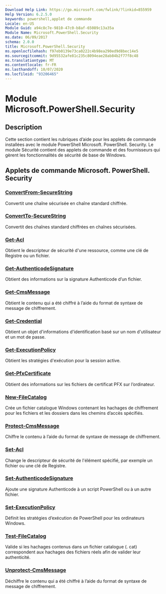 ```yaml
---
Download Help Link: https://go.microsoft.com/fwlink/?linkid=855959
Help Version: 6.2.5.0
keywords: powershell,applet de commande
Locale: en-US
Module Guid: a94c8c7e-9810-47c0-b8af-65089c13a35a
Module Name: Microsoft.PowerShell.Security
ms.date: 06/09/2017
schema: 2.0.0
title: Microsoft.PowerShell.Security
ms.openlocfilehash: f97eb0139e73ca0222c4b98ea290ed9d8bec14e5
ms.sourcegitcommit: 9d95532afe81c235c8094eae28ab84b2f77f8c48
ms.translationtype: MT
ms.contentlocale: fr-FR
ms.lasthandoff: 10/07/2020
ms.locfileid: "93206465"
---
```

# Module Microsoft.PowerShell.Security

## Description

Cette section contient les rubriques d’aide pour les applets de commande installées avec le module PowerShell Microsoft. PowerShell. Security. Le module Sécurité contient des applets de commande et des fournisseurs qui gèrent les fonctionnalités de sécurité de base de Windows.

## Applets de commande Microsoft. PowerShell. Security

### [ConvertFrom-SecureString](ConvertFrom-SecureString.md)
Convertit une chaîne sécurisée en chaîne standard chiffrée.

### [ConvertTo-SecureString](ConvertTo-SecureString.md)
Convertit des chaînes standard chiffrées en chaînes sécurisées.

### [Get-Acl](Get-Acl.md)
Obtient le descripteur de sécurité d'une ressource, comme une clé de Registre ou un fichier.

### [Get-AuthenticodeSignature](Get-AuthenticodeSignature.md)
Obtient des informations sur la signature Authenticode d’un fichier.

### [Get-CmsMessage](Get-CmsMessage.md)
Obtient le contenu qui a été chiffré à l’aide du format de syntaxe de message de chiffrement.

### [Get-Credential](Get-Credential.md)
Obtient un objet d'informations d'identification basé sur un nom d'utilisateur et un mot de passe.

### [Get-ExecutionPolicy](Get-ExecutionPolicy.md)
Obtient les stratégies d'exécution pour la session active.

### [Get-PfxCertificate](Get-PfxCertificate.md)
Obtient des informations sur les fichiers de certificat PFX sur l’ordinateur.

### [New-FileCatalog](New-FileCatalog.md)
Crée un fichier catalogue Windows contenant les hachages de chiffrement pour les fichiers et les dossiers dans les chemins d’accès spécifiés.

### [Protect-CmsMessage](Protect-CmsMessage.md)
Chiffre le contenu à l’aide du format de syntaxe de message de chiffrement.

### [Set-Acl](Set-Acl.md)
Change le descripteur de sécurité de l'élément spécifié, par exemple un fichier ou une clé de Registre.

### [Set-AuthenticodeSignature](Set-AuthenticodeSignature.md)
Ajoute une signature Authenticode à un script PowerShell ou à un autre fichier.

### [Set-ExecutionPolicy](Set-ExecutionPolicy.md)
Définit les stratégies d’exécution de PowerShell pour les ordinateurs Windows.

### [Test-FileCatalog](Test-FileCatalog.md)
Valide si les hachages contenus dans un fichier catalogue (. cat) correspondent aux hachages des fichiers réels afin de valider leur authenticité.

### [Unprotect-CmsMessage](Unprotect-CmsMessage.md)
Déchiffre le contenu qui a été chiffré à l’aide du format de syntaxe de message de chiffrement.
